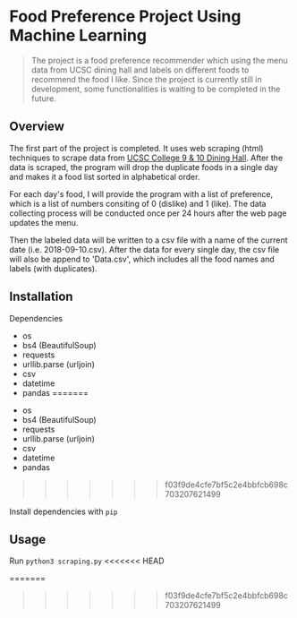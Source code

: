 # Food Preference Project Using Machine Learning

> The project is a food preference recommender which using the menu data from UCSC dining hall and labels on different foods to recommend the food I like. Since the project is currently still in development, some functionalities is waiting to be completed in the future.

## Overview

The first part of the project is completed. It uses web scraping (html) techniques to scrape data from [UCSC College 9 & 10 Dining Hall](https://nutrition.sa.ucsc.edu/nutframe.asp?sName=UC+Santa+Cruz+Dining&locationNum=40&locationName=Colleges+Nine+%26+Ten+Dining+Hall&naFlag=1). After the data is scraped, the program will drop the duplicate foods in a single day and makes it a food list sorted in alphabetical order.

For each day's food, I will provide the program with a list of preference, which is a list of numbers consiting of 0 (dislike) and 1 (like). The data collecting process will be conducted once per 24 hours after the web page updates the menu.

Then the labeled data will be written to a csv file with a name of the current date (i.e. 2018-09-10.csv). After the data for every single day, the csv file will also be append to 'Data.csv', which includes all the food names and labels (with duplicates).

## Installation

Dependencies

* os
* bs4 (BeautifulSoup)
* requests
* urllib.parse (urljoin)
* csv
* datetime
* pandas
=======
- os
- bs4 (BeautifulSoup)
- requests
- urllib.parse (urljoin)
- csv
- datetime
- pandas
>>>>>>> f03f9de4cfe7bf5c2e4bbfcb698c703207621499

Install dependencies with `pip`

## Usage

Run `python3 scraping.py`
<<<<<<< HEAD

=======
>>>>>>> f03f9de4cfe7bf5c2e4bbfcb698c703207621499
